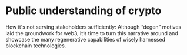 # Public understanding of crypto

How it's not serving stakeholders sufficiently: Although “degen” motives laid the groundwork for web3, it’s time to turn this narrative around and showcase the many regenerative capabilities of wisely harnessed blockchain technologies.